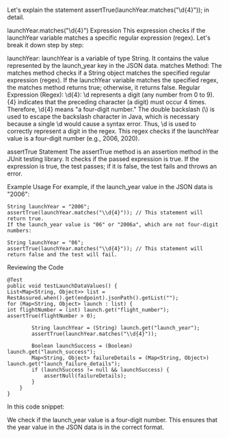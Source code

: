 Let's explain the statement assertTrue(launchYear.matches("\\d{4}")); in detail.

launchYear.matches("\\d{4}") Expression
This expression checks if the launchYear variable matches a specific regular expression (regex). 
Let's break it down step by step:

launchYear:
launchYear is a variable of type String. It contains the value represented by the launch_year key in the JSON data.
matches Method:
The matches method checks if a String object matches the specified regular expression (regex).
If the launchYear variable matches the specified regex, the matches method returns true; otherwise, it returns false.
Regular Expression (Regex): \\d{4}:
\\d represents a digit (any number from 0 to 9).
{4} indicates that the preceding character (a digit) must occur 4 times.
Therefore, \\d{4} means "a four-digit number."
The double backslash (\\) is used to escape the backslash character in Java, 
which is necessary because a single \d would cause a syntax error. 
Thus, \\d is used to correctly represent a digit in the regex.
This regex checks if the launchYear value is a four-digit number (e.g., 2006, 2020).

assertTrue Statement
The assertTrue method is an assertion method in the JUnit testing library. 
It checks if the passed expression is true. If the expression is true, the test passes; 
if it is false, the test fails and throws an error.

Example Usage
For example, if the launch_year value in the JSON data is "2006":

    String launchYear = "2006";
    assertTrue(launchYear.matches("\\d{4}")); // This statement will return true.
    If the launch_year value is "06" or "2006a", which are not four-digit numbers:

    String launchYear = "06";
    assertTrue(launchYear.matches("\\d{4}")); // This statement will return false and the test will fail.

Reviewing the Code

    @Test
    public void testLaunchDataValues() {
    List<Map<String, Object>> list = RestAssured.when().get(endpoint).jsonPath().getList("");
    for (Map<String, Object> launch : list) {
    int flightNumber = (int) launch.get("flight_number");
    assertTrue(flightNumber > 0);
    
            String launchYear = (String) launch.get("launch_year");
            assertTrue(launchYear.matches("\\d{4}"));
    
            Boolean launchSuccess = (Boolean) launch.get("launch_success");
            Map<String, Object> failureDetails = (Map<String, Object>) launch.get("launch_failure_details");
            if (launchSuccess != null && launchSuccess) {
                assertNull(failureDetails);
            }
        }
    }
In this code snippet:

We check if the launch_year value is a four-digit number.
This ensures that the year value in the JSON data is in the correct format.